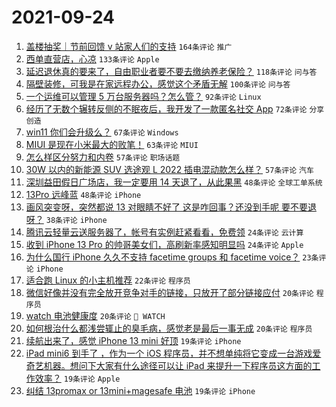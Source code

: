# 2021-09-24

1. [盖楼抽奖｜节前回馈 v 站家人们的支持](https://www.v2ex.com/t/803832) `164条评论` `推广`
1. [西单直营店，心凉](https://www.v2ex.com/t/803799) `133条评论` `Apple`
1. [延迟退休真的要来了，自由职业者要不要去缴纳养老保险？](https://www.v2ex.com/t/803800) `118条评论` `问与答`
1. [隔壁装修，可我是在家远程办公，感觉这个矛盾无解](https://www.v2ex.com/t/803878) `100条评论` `问与答`
1. [一个运维可以管理 5 万台服务器吗？怎么管？](https://www.v2ex.com/t/803912) `92条评论` `Linux`
1. [经历了无数个辗转反侧的不眠夜后，我开发了一款匿名社交 App](https://www.v2ex.com/t/803825) `72条评论` `分享创造`
1. [win11 你们会升级么？](https://www.v2ex.com/t/803945) `67条评论` `Windows`
1. [MIUI 是现在小米最大的败笔！](https://www.v2ex.com/t/803858) `63条评论` `MIUI`
1. [怎么样区分努力和内卷](https://www.v2ex.com/t/803900) `57条评论` `职场话题`
1. [30W 以内的新能源 SUV 选途观 L 2022 插电混动款怎么样？](https://www.v2ex.com/t/803815) `57条评论` `汽车`
1. [深圳益田假日广场店，我一定要用 14 天退了，从此果黑](https://www.v2ex.com/t/804032) `48条评论` `全球工单系统`
1. [13Pro 远峰蓝](https://www.v2ex.com/t/803797) `48条评论` `iPhone`
1. [画风突变呀，突然都说 13 对眼睛不好了 这是咋回事？还没到手呢 要不要退呀？](https://www.v2ex.com/t/804002) `38条评论` `iPhone`
1. [腾讯云轻量云送服务器了，帐号有实例赶紧看看，免费领](https://www.v2ex.com/t/803981) `24条评论` `云计算`
1. [收到 iPhone 13 Pro 的帅哥美女们，高刷新率感知明显吗](https://www.v2ex.com/t/803905) `24条评论` `Apple`
1. [为什么国行 iPhone 久久不支持 facetime groups 和 facetime voice？](https://www.v2ex.com/t/803877) `23条评论` `iPhone`
1. [适合跑 Linux 的小主机推荐](https://www.v2ex.com/t/803899) `22条评论` `程序员`
1. [微信好像并没有完全放开竞争对手的链接，只放开了部分链接应付](https://www.v2ex.com/t/803911) `20条评论` `程序员`
1. [watch 电池健康度](https://www.v2ex.com/t/803910) `20条评论` ` WATCH`
1. [如何根治什么都浅尝辄止的臭毛病，感觉老是最后一事无成](https://www.v2ex.com/t/803887) `20条评论` `程序员`
1. [续航出来了，感觉 iPhone 13 mini 好顶](https://www.v2ex.com/t/804015) `19条评论` `iPhone`
1. [iPad mini6 到手了 ，作为一个 iOS 程序员，并不想单纯将它变成一台游戏爱奇艺机器。想问下大家有什么途径可以让 iPad 来提升一下程序员这方面的工作效率？](https://www.v2ex.com/t/803977) `19条评论` `Apple`
1. [纠结 13promax or 13mini+magesafe 电池](https://www.v2ex.com/t/803922) `19条评论` `iPhone`

